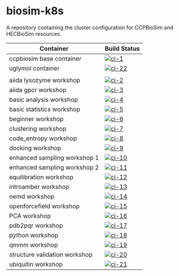 # biosim-k8s
A repository containing the cluster configuration for CCPBioSim and HECBioSim resources.

| Container                     | Build Status           |
| ----------------------------- | ---------------------- |
| ccpbiosim base container      | [![ci-1]][ci-link-1]   |
| uglymol container             | [![ci-22]][ci-link-22] |
|                               |                        |
| aiida lysozyme workshop       | [![ci-2]][ci-link-2]   |
| aiida gpcr workshop           | [![ci-3]][ci-link-3]   |
| basic analysis workshop       | [![ci-4]][ci-link-4]   |
| basic statistics workshop     | [![ci-5]][ci-link-5]   |
| beginner workshop             | [![ci-6]][ci-link-6]   |
| clustering workshop           | [![ci-7]][ci-link-7]   |
| code_entropy workshop         | [![ci-8]][ci-link-8]   |
| docking workshop              | [![ci-9]][ci-link-9]   |
| enhanced sampling workshop 1  | [![ci-10]][ci-link-10] |
| enhanced sampling workshop 2  | [![ci-11]][ci-link-11] |
| equilibration workshop        | [![ci-12]][ci-link-12] |
| introamber workshop           | [![ci-13]][ci-link-13] |
| nemd workshop                 | [![ci-14]][ci-link-14] |
| openforcefield workshop       | [![ci-15]][ci-link-15] |
| PCA workshop                  | [![ci-16]][ci-link-16] |
| pdb2pqr workshop              | [![ci-17]][ci-link-17] |
| python workshop               | [![ci-18]][ci-link-18] |
| qmmm workshop                 | [![ci-19]][ci-link-19] |
| structure validation workshop | [![ci-20]][ci-link-20] |
| ubiquitin workshop            | [![ci-21]][ci-link-21] |

[ci-1]: https://github.com/jimboid/biosim-jupyterhub-base/actions/workflows/build.yaml/badge.svg?branch=main
[ci-link-1]: https://github.com/jimboid/biosim-jupyterhub-base/actions/workflows/build.yaml

[ci-2]: https://github.com/jimboid/biosim-aiida-lysozyme-workshop/actions/workflows/build.yaml/badge.svg?branch=main
[ci-link-2]: https://github.com/jimboid/biosim-aiida-lysozyme-workshop/actions/workflows/build.yaml

[ci-3]: https://github.com/jimboid/biosim-aiida-gpcr-workshop/actions/workflows/build.yaml/badge.svg?branch=main
[ci-link-3]: https://github.com/jimboid/biosim-aiida-gpcr-workshop/actions/workflows/build.yaml

[ci-4]: https://github.com/jimboid/biosim-basic-analysis-workshop/actions/workflows/build.yaml/badge.svg?branch=main
[ci-link-4]: https://github.com/jimboid/biosim-basic-analysis-workshop/actions/workflows/build.yaml

[ci-5]: https://github.com/jimboid/biosim-basic-statistics-workshop/actions/workflows/build.yaml/badge.svg?branch=main
[ci-link-5]: https://github.com/jimboid/biosim-basic-statistics-workshop/actions/workflows/build.yaml

[ci-6]: https://github.com/jimboid/biosim-beginners-workshop/actions/workflows/build.yaml/badge.svg?branch=main
[ci-link-6]: https://github.com/jimboid/biosim-beginners-workshop/actions/workflows/build.yaml

[ci-7]: https://github.com/jimboid/biosim-clustering-workshop/actions/workflows/build.yaml/badge.svg?branch=main
[ci-link-7]: https://github.com/jimboid/biosim-clustering-workshop/actions/workflows/build.yaml

[ci-8]: https://github.com/jimboid/biosim-codeentropy-workshop/actions/workflows/build.yaml/badge.svg?branch=main
[ci-link-8]: https://github.com/jimboid/biosim-codeentropy-workshop/actions/workflows/build.yaml

[ci-9]: https://github.com/jimboid/biosim-docking-workshop/actions/workflows/build.yaml/badge.svg?branch=main
[ci-link-9]: https://github.com/jimboid/biosim-docking-workshop/actions/workflows/build.yaml

[ci-10]: https://github.com/jimboid/biosim-enhanced-sampling-workshop/actions/workflows/build-container1.yaml/badge.svg?branch=main
[ci-link-10]: https://github.com/jimboid/biosim-enhanced-sampling-workshop/actions/workflows/build.yaml

[ci-11]: https://github.com/jimboid/biosim-enhanced-sampling-workshop/actions/workflows/build-container2.yaml/badge.svg?branch=main
[ci-link-11]: https://github.com/jimboid/biosim-enhanced-sampling-workshop/actions/workflows/build.yaml

[ci-12]: https://github.com/jimboid/biosim-equilibration-workshop/actions/workflows/build.yaml/badge.svg?branch=main
[ci-link-12]: https://github.com/jimboid/biosim-equilibration-workshop/actions/workflows/build.yaml

[ci-13]: https://github.com/jimboid/biosim-introamber-workshop/actions/workflows/build.yaml/badge.svg?branch=main
[ci-link-13]: https://github.com/jimboid/biosim-introamber-workshop/actions/workflows/build.yaml

[ci-14]: https://github.com/jimboid/biosim-nemd-workshop/actions/workflows/build.yaml/badge.svg?branch=main
[ci-link-14]: https://github.com/jimboid/biosim-nemd-workshop/actions/workflows/build.yaml

[ci-15]: https://github.com/jimboid/biosim-openff-workshop/actions/workflows/build.yaml/badge.svg?branch=main
[ci-link-15]: https://github.com/jimboid/biosim-openff-workshop/actions/workflows/build.yaml

[ci-16]: https://github.com/jimboid/biosim-pca-workshop/actions/workflows/build.yaml/badge.svg?branch=main
[ci-link-16]: https://github.com/jimboid/biosim-pca-workshop/actions/workflows/build.yaml

[ci-17]: https://github.com/jimboid/biosim-pdb2pqr-workshop/actions/workflows/build.yaml/badge.svg?branch=main
[ci-link-17]: https://github.com/jimboid/biosim-pdb2pqr-workshop/actions/workflows/build.yaml

[ci-18]: https://github.com/jimboid/biosim-python-workshop/actions/workflows/build.yaml/badge.svg?branch=main
[ci-link-18]: https://github.com/jimboid/biosim-python-workshop/actions/workflows/build.yaml

[ci-19]: https://github.com/jimboid/biosim-qmmm-workshop/actions/workflows/build.yaml/badge.svg?branch=main
[ci-link-19]: https://github.com/jimboid/biosim-qmmm-workshop/actions/workflows/build.yaml

[ci-20]: https://github.com/jimboid/biosim-structure-validation-workshop/actions/workflows/build.yaml/badge.svg?branch=main
[ci-link-20]: https://github.com/jimboid/biosim-structure-validation-workshop/actions/workflows/build.yaml

[ci-21]: https://github.com/jimboid/biosim-ubiquitin-analysis-workshop/actions/workflows/build.yaml/badge.svg?branch=main
[ci-link-21]: https://github.com/jimboid/biosim-ubiquitin-analysis-workshop/actions/workflows/build.yaml

[ci-22]: https://github.com/jimboid/biosim-uglymol/actions/workflows/build.yaml/badge.svg?branch=main
[ci-link-22]: https://github.com/jimboid/biosim-uglymol/actions/workflows/build.yaml
